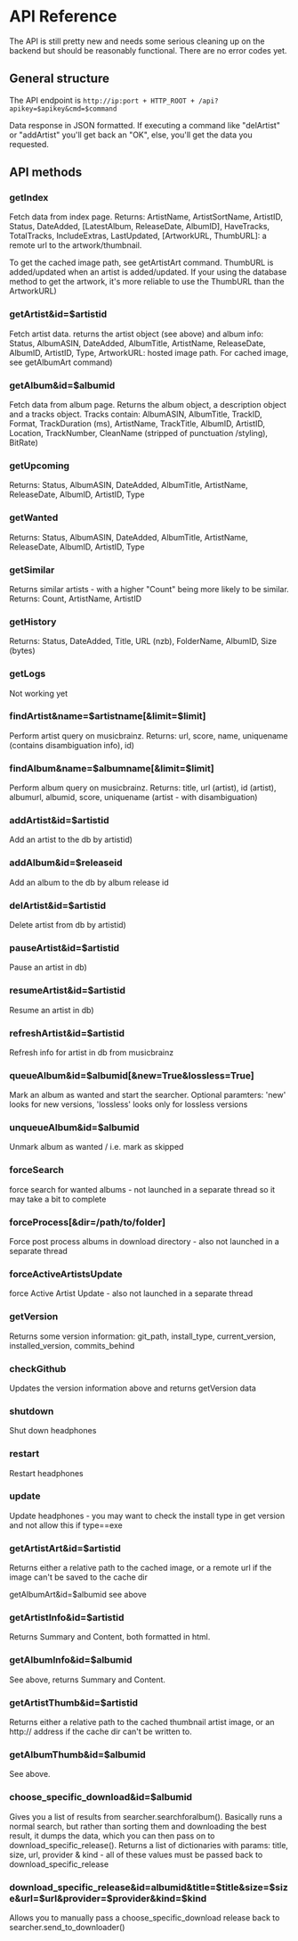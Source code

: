 # API Reference
The API is still pretty new and needs some serious cleaning up on the backend but should be reasonably functional. There are no error codes yet.

## General structure
The API endpoint is `http://ip:port + HTTP_ROOT + /api?apikey=$apikey&cmd=$command`

Data response in JSON formatted. If executing a command like "delArtist" or "addArtist" you'll get back an "OK", else, you'll get the data you requested.

## API methods

### getIndex
Fetch data from index page. Returns: ArtistName, ArtistSortName, ArtistID, Status, DateAdded, [LatestAlbum, ReleaseDate, AlbumID], HaveTracks, TotalTracks, IncludeExtras, LastUpdated, [ArtworkURL, ThumbURL]: a remote url to the artwork/thumbnail.

To get the cached image path, see getArtistArt command. ThumbURL is added/updated when an artist is added/updated. If your using the database method to get the artwork, it's more reliable to use the ThumbURL than the ArtworkURL)

### getArtist&id=$artistid
Fetch artist data. returns the artist object (see above) and album info: Status, AlbumASIN, DateAdded, AlbumTitle, ArtistName, ReleaseDate, AlbumID, ArtistID, Type, ArtworkURL: hosted image path. For cached image, see getAlbumArt command)

### getAlbum&id=$albumid
Fetch data from album page. Returns the album object, a description object and a tracks object. Tracks contain: AlbumASIN, AlbumTitle, TrackID, Format, TrackDuration (ms), ArtistName, TrackTitle, AlbumID, ArtistID, Location, TrackNumber, CleanName (stripped of punctuation /styling), BitRate)

### getUpcoming
Returns: Status, AlbumASIN, DateAdded, AlbumTitle, ArtistName, ReleaseDate, AlbumID, ArtistID, Type

### getWanted
Returns: Status, AlbumASIN, DateAdded, AlbumTitle, ArtistName, ReleaseDate, AlbumID, ArtistID, Type

### getSimilar
Returns similar artists  - with a higher "Count" being more likely to be similar. Returns: Count, ArtistName, ArtistID

### getHistory
Returns: Status, DateAdded, Title, URL (nzb), FolderName, AlbumID, Size (bytes)

### getLogs
Not working yet

### findArtist&name=$artistname[&limit=$limit]
Perform artist query on musicbrainz. Returns: url, score, name, uniquename (contains disambiguation info), id)

### findAlbum&name=$albumname[&limit=$limit]
Perform album query on musicbrainz. Returns: title, url (artist), id (artist), albumurl, albumid, score, uniquename (artist - with disambiguation)

### addArtist&id=$artistid
Add an artist to the db by artistid)

### addAlbum&id=$releaseid
Add an album to the db by album release id

### delArtist&id=$artistid
Delete artist from db by artistid)

### pauseArtist&id=$artistid
Pause an artist in db)

### resumeArtist&id=$artistid
Resume an artist in db)

### refreshArtist&id=$artistid
Refresh info for artist in db from musicbrainz

### queueAlbum&id=$albumid[&new=True&lossless=True]
Mark an album as wanted and start the searcher. Optional paramters: 'new' looks for new versions, 'lossless' looks only for lossless versions

### unqueueAlbum&id=$albumid
Unmark album as wanted / i.e. mark as skipped

### forceSearch
force search for wanted albums - not launched in a separate thread so it may take a bit to complete
### forceProcess[&dir=/path/to/folder]
Force post process albums in download directory - also not launched in a separate thread
### forceActiveArtistsUpdate
force Active Artist Update - also not launched in a separate thread

### getVersion
Returns some version information: git_path, install_type, current_version, installed_version, commits_behind

### checkGithub
Updates the version information above and returns getVersion data

### shutdown
Shut down headphones

### restart
Restart headphones

### update
Update headphones - you may want to check the install type in get version and not allow this if type==exe

### getArtistArt&id=$artistid
Returns either a relative path to the cached image, or a remote url if the image can't be saved to the cache dir

getAlbumArt&id=$albumid
see above

### getArtistInfo&id=$artistid
Returns Summary and Content, both formatted in html.

### getAlbumInfo&id=$albumid
See above, returns Summary and Content.

### getArtistThumb&id=$artistid
Returns either a relative path to the cached thumbnail artist image, or an http:// address if the cache dir can't be written to.

### getAlbumThumb&id=$albumid
See above.

### choose_specific_download&id=$albumid
Gives you a list of results from searcher.searchforalbum(). Basically runs a normal search, but rather than sorting them and downloading the best result, it dumps the data, which you can then pass on to download_specific_release(). Returns a list of dictionaries with params: title, size, url, provider & kind - all of these values must be passed back to download_specific_release

### download_specific_release&id=albumid&title=$title&size=$size&url=$url&provider=$provider&kind=$kind
Allows you to manually pass a choose_specific_download release back to searcher.send_to_downloader()
